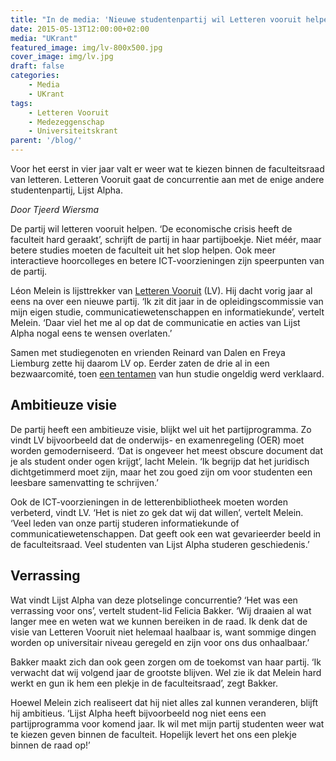 ```yaml
---
title: "In de media: 'Nieuwe studentenpartij wil Letteren vooruit helpen'"
date: 2015-05-13T12:00:00+02:00
media: "UKrant"
featured_image: img/lv-800x500.jpg
cover_image: img/lv.jpg
draft: false
categories: 
    - Media
    - UKrant
tags:
    - Letteren Vooruit
    - Medezeggenschap
    - Universiteitskrant
parent: '/blog/'
---
```


Voor het eerst in vier jaar valt er weer wat te kiezen binnen de faculteitsraad van letteren. Letteren Vooruit gaat de concurrentie aan met de enige andere studentenpartij, Lijst Alpha.

_Door Tjeerd Wiersma_

De partij wil letteren vooruit helpen. ‘De economische crisis heeft de faculteit hard geraakt’, schrijft de partij in haar partijboekje. Niet méér, maar betere studies moeten de faculteit uit het slop helpen. Ook meer interactieve hoorcolleges en betere ICT-voorzieningen zijn speerpunten van de partij.

Léon Melein is lijsttrekker van [Letteren Vooruit](https://archief.ukrant.nl/nieuws/studenten-protesteren-tegen-ongeldig-tentamen) (LV). Hij dacht vorig jaar al eens na over een nieuwe partij. ‘Ik zit dit jaar in de opleidingscommissie van mijn eigen studie, communicatiewetenschappen en informatiekunde’, vertelt Melein. ‘Daar viel het me al op dat de communicatie en acties van Lijst Alpha nogal eens te wensen overlaten.’

Samen met studiegenoten en vrienden Reinard van Dalen en Freya Liemburg zette hij daarom LV op. Eerder zaten de drie al in een bezwaarcomité, toen [een tentamen](https://archief.ukrant.nl/nieuws/studenten-protesteren-tegen-ongeldig-tentamen) van hun studie ongeldig werd verklaard.

## Ambitieuze visie
De partij heeft een ambitieuze visie, blijkt wel uit het partijprogramma. Zo vindt LV bijvoorbeeld dat de onderwijs- en examenregeling (OER) moet worden gemoderniseerd. ‘Dat is ongeveer het meest obscure document dat je als student onder ogen krijgt’, lacht Melein. ‘Ik begrijp dat het juridisch dichtgetimmerd moet zijn, maar het zou goed zijn om voor studenten een leesbare samenvatting te schrijven.’

Ook de ICT-voorzieningen in de letterenbibliotheek moeten worden verbeterd, vindt LV. ‘Het is niet zo gek dat wij dat willen’, vertelt Melein. ‘Veel leden van onze partij studeren informatiekunde of communicatiewetenschappen. Dat geeft ook een wat gevarieerder beeld in de faculteitsraad. Veel studenten van Lijst Alpha studeren geschiedenis.’

## Verrassing
Wat vindt Lijst Alpha van deze plotselinge concurrentie? ‘Het was een verrassing voor ons’, vertelt student-lid Felicia Bakker. ‘Wij draaien al wat langer mee en weten wat we kunnen bereiken in de raad. Ik denk dat de visie van Letteren Vooruit niet helemaal haalbaar is, want sommige dingen worden op universitair niveau geregeld en zijn voor ons dus onhaalbaar.’

Bakker maakt zich dan ook geen zorgen om de toekomst van haar partij. ‘Ik verwacht dat wij volgend jaar de grootste blijven. Wel zie ik dat Melein hard werkt en gun ik hem een plekje in de faculteitsraad’, zegt Bakker.

Hoewel Melein zich realiseert dat hij niet alles zal kunnen veranderen, blijft hij ambitieus. ‘Lijst Alpha heeft bijvoorbeeld nog niet eens een partijprogramma voor komend jaar. Ik wil met mijn partij studenten weer wat te kiezen geven binnen de faculteit. Hopelijk levert het ons een plekje binnen de raad op!’